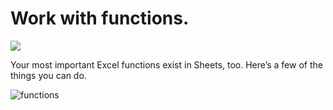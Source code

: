 # Work with functions.
![](https://lh3.googleusercontent.com/42jSDtp9SdmqiYdFNADxJGLIGsk7d5VPK46gYHhJqKCtmwoMAjg5jSZirQFJmxMMmlo=w720)

Your most important Excel functions exist in Sheets, too. Here’s a few of the things you can do.

![functions](https://user-images.githubusercontent.com/70613002/161397627-e1f5fefd-10a0-4066-a649-4c3748b5aac2.png)
